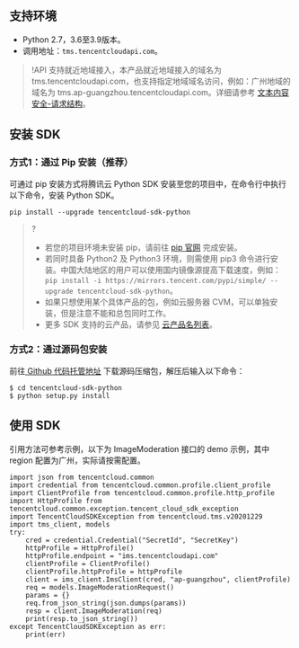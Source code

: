 
## 支持环境
- Python 2.7，3.6至3.9版本。
- 调用地址：`tms.tencentcloudapi.com`。
>!API 支持就近地域接入，本产品就近地域接入的域名为 tms.tencentcloudapi.com，也支持指定地域域名访问，例如：广州地域的域名为 tms.ap-guangzhou.tencentcloudapi.com。详细请参考 [文本内容安全-请求结构](https://cloud.tencent.com/document/product/1124/51863)。
>

## 安装 SDK
### 方式1：通过 Pip 安装（推荐）
可通过 pip 安装方式将腾讯云 Python SDK 安装至您的项目中，在命令行中执行以下命令，安装 Python SDK。
```
pip install --upgrade tencentcloud-sdk-python
```
>?
>- 若您的项目环境未安装 pip，请前往 [pip 官网](https://pip.pypa.io/en/stable/installation/) 完成安装。
>- 若同时具备 Python2 及 Python3 环境，则需使用 pip3 命令进行安装。中国大陆地区的用户可以使用国内镜像源提高下载速度，例如：`pip install -i https://mirrors.tencent.com/pypi/simple/ --upgrade tencentcloud-sdk-python`。
>- 如果只想使用某个具体产品的包，例如云服务器 CVM，可以单独安装，但是注意不能和总包同时工作。
>- 更多 SDK 支持的云产品，请参见 [云产品名列表](https://cloud.tencent.com/document/product/494/42698#.E6.94.AF.E6.8C.81-sdk-3.0.E7.89.88.E6.9C.AC.E7.9A.84.E4.BA.91.E4.BA.A7.E5.93.81.E5.88.97.E8.A1.A8)。

### 方式2：通过源码包安装
前往[ Github 代码托管地址](https://github.com/tencentcloud/tencentcloud-sdk-python) 下载源码压缩包，解压后输入以下命令：
```
$ cd tencentcloud-sdk-python
$ python setup.py install
```

## 使用 SDK
引用方法可参考示例，以下为 ImageModeration 接口的 demo 示例，其中 region 配置为广州，实际请按需配置。
```
import json from tencentcloud.common
import credential from tencentcloud.common.profile.client_profile
import ClientProfile from tencentcloud.common.profile.http_profile
import HttpProfile from tencentcloud.common.exception.tencent_cloud_sdk_exception
import TencentCloudSDKException from tencentcloud.tms.v20201229
import tms_client, models
try: 
    cred = credential.Credential("SecretId", "SecretKey") 
    httpProfile = HttpProfile() 
    httpProfile.endpoint = "ims.tencentcloudapi.com"
    clientProfile = ClientProfile() 
    clientProfile.httpProfile = httpProfile 
    client = ims_client.ImsClient(cred, "ap-guangzhou", clientProfile) 
    req = models.ImageModerationRequest() 
    params = {}
    req.from_json_string(json.dumps(params)) 
    resp = client.ImageModeration(req) 
    print(resp.to_json_string()) 
except TencentCloudSDKException as err: 
    print(err)
```
